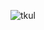 <p align="left"> <img src="https://komarev.com/ghpvc/?username=tkul&label=Profile%20views&color=0e75b6&style=flat" alt="tkul" /> </p>
